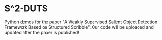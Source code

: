 # S^2-DUTS
Python demos for the paper "A Weakly Supervised Salient Object Detection Framework Based on Structured Scribble".
Our code will be uploaded and updated after the paper is published!

